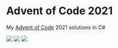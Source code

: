 # Advent of Code 2021

My [Advent of Code](https://adventofcode.com/2021) 2021 solutions in C#

![](https://img.shields.io/badge/day%20📅-20-blue) ![](https://img.shields.io/badge/stars%20⭐-30-yellow) ![](https://img.shields.io/badge/days%20completed-15-red)	
